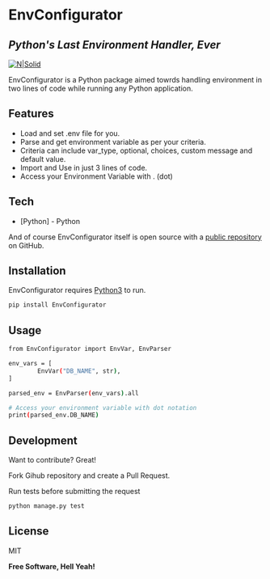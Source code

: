 # EnvConfigurator
## _Python's Last Environment Handler, Ever_

[![N|Solid](https://www.python.org/static/img/python-logo.png)](https://www.python.org/)

EnvConfigurator is a Python package aimed towrds handling environment in two 
lines of code while running any Python application.

## Features

- Load and set .env file for you.
- Parse and get environment variable as per your criteria.
- Criteria can include var_type, optional, choices, custom message and 
  default value.
- Import and Use in just 3 lines of code.
- Access your Environment Variable with . (dot)

## Tech

- [Python] - Python

And of course EnvConfigurator itself is open source with a [public repository][envconfigurator]
 on GitHub.

## Installation

EnvConfigurator requires [Python3](https://pypi.org/) to run.

```sh
pip install EnvConfigurator
```

## Usage

```sh
from EnvConfigurator import EnvVar, EnvParser

env_vars = [
        EnvVar("DB_NAME", str),
]

parsed_env = EnvParser(env_vars).all

# Access your environment variable with dot notation
print(parsed_env.DB_NAME)
```

## Development

Want to contribute? Great!

Fork Gihub repository and create a Pull Request.

Run tests before submitting the request
```sh
python manage.py test
```

## License

MIT

**Free Software, Hell Yeah!**

[//]: # (These are reference links used in the body of this note and get stripped out when the markdown processor does its job. There is no need to format nicely because it shouldn't be seen. Thanks SO - http://stackoverflow.com/questions/4823468/store-comments-in-markdown-syntax)

   [envconfigurator]: <https://github.com/z4id/z4id>
   [git-repo-url]: <https://github.com/z4id/>
   [@z_4id]: <http://twitter.com/z_4id>
